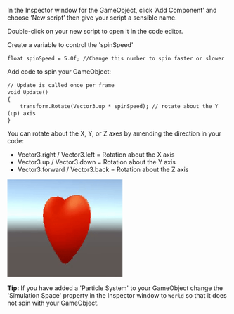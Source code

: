In the Inspector window for the GameObject, click ‘Add Component’ and choose ‘New script’ then give your script a sensible name.

Double-click on your new script to open it in the code editor.

Create a variable to control the 'spinSpeed' 

```
float spinSpeed = 5.0f; //Change this number to spin faster or slower
```

Add code to spin your GameObject:

```
// Update is called once per frame
void Update()
{
    transform.Rotate(Vector3.up * spinSpeed); // rotate about the Y (up) axis
}
```

You can rotate about the X, Y, or Z axes by amending the direction in your code:
+ Vector3.right / Vector3.left = Rotation about the X axis
+ Vector3.up / Vector3.down = Rotation about the Y axis
+ Vector3.forward / Vector3.back = Rotation about the Z axis

![The Game view showing a hear GameObject spinning about it's Y axis.](images/spinning-heart.gif)

**Tip:** If you have added a 'Particle System' to your GameObject change the 'Simulation Space' property in the Inspector window to `World` so that it does not spin with your GameObject.
